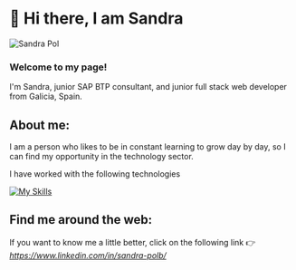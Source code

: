 # :wave: Hi there, I am Sandra

![Sandra Pol](https://github.com/Snnip/Snnip/assets/131202034/1055c308-60b5-4c1a-8acf-9162b60b4c34)

### Welcome to my page!

I'm Sandra, junior SAP BTP consultant, and junior full stack web developer from Galicia, Spain.

## About me:
I am a person who likes to be in constant learning to grow day by day, so I can find my opportunity in the technology sector.
 
I have worked with the following technologies

[![My Skills](https://skillicons.dev/icons?i=html,css,js,react,materialui,tailwind,mysql,nodejs,github,gitlab)](https://skillicons.dev)
  
## Find me around the web:                                    
If you want to know me a little better, click on the following link :point_right: _https://www.linkedin.com/in/sandra-polb/_



